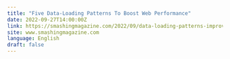 ```yaml
---
title: "Five Data-Loading Patterns To Boost Web Performance"
date: 2022-09-27T14:00:00Z
link: https://smashingmagazine.com/2022/09/data-loading-patterns-improve-frontend-performance/?utm_medium=RSS&utm_source=news.12bit.vn
site: www.smashingmagazine.com
language: English
draft: false
---
```

